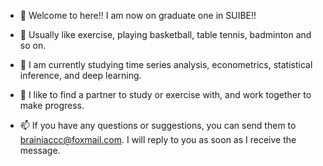 - 👋 Welcome to here!! I am now on graduate one in SUIBE!!

- 👀 Usually like exercise, playing basketball, table tennis, badminton and so on.

- 🌱 I am currently studying time series analysis, econometrics, statistical inference, and deep learning. 

- 💞️ I like to find a partner to study or exercise with, and work together to make progress.

- 📫 If you have any questions or suggestions, you can send them to brainiaccc@foxmail.com. I will reply to you as soon as I receive the message.


<!---
jason51108/jason51108 is a ✨ special ✨ repository because its `README.md` (this file) appears on your GitHub profile.
You can click the Preview link to take a look at your changes.
--->
